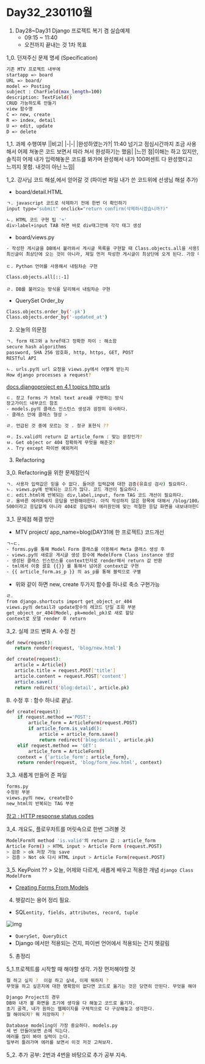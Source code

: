 # Day32_230110월

1. Day28~Day31 Django 프로젝트 복기 겸 실습예제
   - 09:15 ~ 11:40 
   - 오전까지 끝내는 것 1차 목표

1_0. 던져주신 문제 명세 (Specification) 
```sh
기존 MTV 프로젝트 내부에
startapp => board
URL => board/
model => Posting
subject : CharField(max_length=100)
description: TextField()
CRUD 가능하도록 만들기
view 함수명
C => new, create
R => index, detail
U => edit, update
D => delete
```

1_1. 과제 수행여부
||비고|
|-|-|
|완성하였는가?| 11:40 넘기고 점심시간까지 조금 사용해서 어제 쳐놓은 코드 보면서 따라 쳐서 완성하기는 했음|
|느낀 점|이해는 하고 있지만, 솔직히 어제 내가 입력해놓은 코드를 봐가며 완성해서 내가 100퍼센트 다 완성했다고 느끼지 못함. 내것이 아닌 느낌|


1_2. 강사님 코드 해설,에서 얻어갈 것 
(파이썬 파일 내가 쓴 코드위에 선생님 해설 추가)

- board/detail.HTML
```sh 
ㄱ. javascript 코드로 삭제하기 전에 한번 더 확인하기 
input type="submit" onclick="return confirm(삭제하시겠습니까?)"
```
```sh
ㄴ. HTML 코드 구현 팁 '+'
div>label+input TAB 하면 바로 div태그안에 각각 태그 생성
```
- board/views.py 
```sh
- 작성한 게시글을 DB에서 불러와서 게시글 목록을 구현할 때 Class.objects.all을 사용했는데, 이렇게 하면 일반적으로 널리 사용하는 게시글 목록과는 다른 결과가 출력된다. 
최신글이 최상단에 오는 것이 아니라, 제일 먼저 작성한 게시글이 최상단에 오게 된다. 가장 마지막에 생성한 항목을 최상단에 오게 해주자.
```
    ㄷ. Python 언어를 사용해서 내림차순 구현
```sh
Class.objects.all[::-1]
```
    ㄹ. DB를 불러오는 방식을 달리해서 내림차순 구현
  - QuerySet Order_by
```sh
Class.objects.order_by('-pk')
Class.objects.order_by('-updated_at')
```

2. 오늘의 의문점
```sh
ㄱ. form 태그와 a href태그 정확한 차이 : 해소함
secure hash algorithms
password, SHA 256 암호화, http, https, GET, POST
RESTful API  
```
```sh
ㄴ. urls.py의 url 요청을 views.py에서 어떻게 받는지  
How django processes a request?
```
[docs.djangoproject en 4.1 topics http urls ](https://docs.djangoproject.com/en/4.1/topics/http/urls/)
```sh
ㄷ. 장고 forms 가 html text area를 구현하는 방식 
장고가이드 내부코드 참조
- models.py의 클래스 인스턴스 생성과 굉장히 유사하다.
- 클래스 안에 클래스 형성 > 
```
```sh
ㄹ. 언급된 것 중에 모르는 것 . 정규 표현식 ??
```
```sh
ㅁ. Is.valid의 return 값 article_form : 맞는 문장인가? 
ㅂ. Get object or 404 정확하게 무엇을 해준것?
ㅅ. Try except 파이썬 예외처리
```

3. Refactoring

3_0. Refactoring을 위한 문제점인식 
```sh
ㄱ. 사용자 입력값은 믿을 수 없다. 들어온 입력값에 대한 검증(유효성 검사) 필요하다. 
ㄴ. views.py에 반복되는 코드가 많다. 코드 개선이 필요하다.
ㄷ. edit.html에 반복되는 div,label,input, form TAG 코드 개선이 필요하다. 
ㄹ. 올바른 에러메세지 응답을 반환해야한다. 아직 작성하지 않은 항목에 대해서 /blog/100/ 과 같이 없는 걸 요청 했을 때 
500이라고 응답할게 아니라 404로 응답해서 에러원인에 맞는 적절한 응답 화면을 내보내야한다.
```
3_1. 문제점 해결 방안
   - MTV project/ app_name=blog(DAY31에 한 프로젝트) 코드개선
```sh
ㄱ~ㄷ. 
- forms.py를 통해 Model Form 클래스를 이용해서 Meta 클래스 생성 후 
- views.py의 새로운 게시글 생성 함수에 ModelForm Class instance 생성 
- 생성된 클래스 인스턴스를 context인자로 render해서 return 값 반환
- tml에서 이중 괄호 {{}} 를 통해서 넘어온 context값 구현
- {{ article_form.as_p }} 의 as_p를 통해 블럭으로 구별 
```
- 위와 같이 하면 new, create 두가지 함수를 하나로 축소 구현가능

```sh
ㄹ.
from django.shortcuts import get_object_or_404
views.py의 detail과 update함수의 레코드 단일 조회 부분
get_object_or_404(Model, pk=model_pk)로 새로 할당
context로 모델 render 후 return
```
3_2. 실제 코드 변화 
A. 수정 전 

```sh
def new(request):
   return render(request, 'blog/new.html')

def create(request):
   article = Article()
   article.title = request.POST['title']
   article.content = request.POST['content']
   article.save()
   return redirect('blog:detail', article.pk)
```

B. 수정 후 : 함수 하나로 끝남. 

```sh
def create(request):
    if request.method =='POST':
        article_form = ArticleForm(request.POST)
        if article_form.is_valid():
            article = article_form.save()
            return redirect('blog:detail', article.pk)
    elif request.method == 'GET':
        article_form = ArticleForm()
    context = {'article_form': article_form},
    return render(request, 'blog/form_new.html', context)
```

3_3. 새롭게 만들어 준 파일
```sh
forms.py
수정된 부분
views.py의 new, create함수
new_html의 반복되는 TAG 부분
```
[참고 : HTTP response status codes ](https://developer.mozilla.org/en-US/docs/Web/HTTP/Status)

3_4. 개요도, 플로우차트를 머릿속으로 한번 그려볼 것 
```sh
ModelForm의 method 'is.valid'의 return 값 : article_form
Article Form() > HTML input > Article Form (request.POST)
> 검증 > ok 저장 가능 save
> 검증 > Not ok 다시 HTML input > Article Form(request.POST)
```
3_5. KeyPoint ?? > 오늘, 어제와 다르게, 새롭게 배우고 적용한 개념
```django Class ModelForm```
- [Creating Forms From Models](https://docs.djangoproject.com/en/4.1/topics/forms/modelforms/)



4. 헷갈리는 용어 정리 필요. 
- SQL```entity, fields, attributes, record, tuple```
  
![img](https://t1.daumcdn.net/cfile/tistory/993845445A67253915)
- ```QuerySet, QueryDict```
- Django 에서만 적용되는 건지, 파이썬 언어에서 적용되는 건지 헷갈림 

5. 총정리 

5_1.프로젝트를 시작할 때 해야할 생각. 가장 먼저해야할 것 
```sh
뭘 하고 싶지 ?  이걸 하고 싶네, 이제 뭐하지 ? 
무엇을 하고 싶은지에 대한 명확함이 없다면 코드로 옮기는 것은 당연히 안된다. 무엇을 해야 하는지 모르는데 코드로 옮긴다는 것 자체가 말이 안됨.
```
```sh
Django Project의 경우
DB와 내가 볼 화면을 초기에 생각을 다 해놓고 코드로 옮기자.
초기 골격, 내가 원하는 웹페이지를 구체적으로 다 구상해놓고 생각한다.
뭘 해야되지? 뭐 저장하지 ? 
```
```sh
Database modeling이 가장 중요하다. models.py
세 번 만들어보면 손에 익는다. 
에러를 많이 봐야 실력이 는다. 
일부러 틀려가며 에러를 보면서 이것 저것 고쳐보자. 
```
5_2. 추가 공부:
2번과 4번을 바탕으로 추가 공부 지속. 


